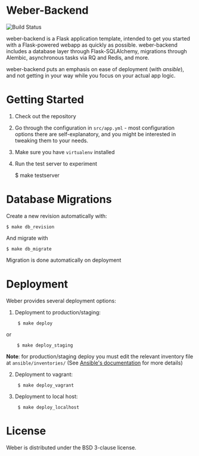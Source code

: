Weber-Backend
=============

![Build Status](https://secure.travis-ci.org/vmalloc/weber-backend.png?branch=master ) 

weber-backend is a Flask application template, intended to get you started with a Flask-powered webapp as quickly as possible. weber-backend includes a database layer through Flask-SQLAlchemy, migrations through Alembic, asynchronous tasks via RQ and Redis, and more.

weber-backend puts an emphasis on ease of deployment (with *ansible*), and not getting in your way while you focus on your actual app logic.

Getting Started
===============

1. Check out the repository
2. Go through the configuration in `src/app.yml` - most configuration options there are self-explanatory, and you might be interested in tweaking them to your needs.
3. Make sure you have `virtualenv` installed
4. Run the test server to experiment

	$ make testserver

Database Migrations
===================

Create a new revision automatically with:

	$ make db_revision

And migrate with

	$ make db_migrate

Migration is done automatically on deployment

Deployment
==========

Weber provides several deployment options:

1. Deployment to production/staging:

		$ make deploy

  or

		$ make deploy_staging

  **Note**: for production/staging deploy you must edit the relevant inventory file at ``ansible/inventories/`` (See [Ansible's documentation](http://www.ansibleworks.com/docs/intro_inventory.html ) for more details)

2. Deployment to vagrant:

		$ make deploy_vagrant

3. Deployment to local host:

		$ make deploy_localhost

License
=======

Weber is distributed under the BSD 3-clause license.
